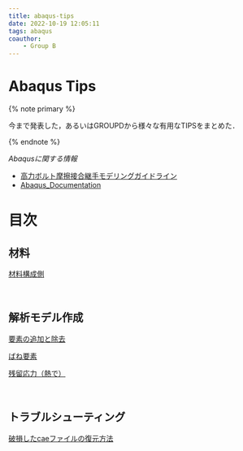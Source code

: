 ```yaml
---
title: abaqus-tips
date: 2022-10-19 12:05:11
tags: abaqus
coauthor:
    - Group B
---
```


# Abaqus Tips

{% note primary %}

今まで発表した，あるいはGROUPDから様々な有用なTIPSをまとめた．

{% endnote %}

*Abaqusに関する情報*
* [高力ボルト摩擦接合継手モデリングガイドライン](https://cdn.jsdelivr.net/gh/ChenYu-K/brwiki@master/source/doc/BMR_V1.pdf)
* [Abaqus_Documentation](https://help.3ds.com/2020/English/DSSIMULIA_Established/SIMULIA_Established_FrontmatterMap/sim-r-DSDocAbaqus.htm?ContextScope=all)

# 目次

## 材料


[材料構成側](./constitutive-equation-materials.html)

</br>

## 解析モデル作成


[要素の追加と除去](./Analytical_model_creation.html)


[ばね要素](./spring_20element.html)


[残留応力（熱で）](./zanryuouryoku.html)

</br>

## トラブルシューティング


[破損したcaeファイルの復元方法](./Abaqus‗cae_recover.html)